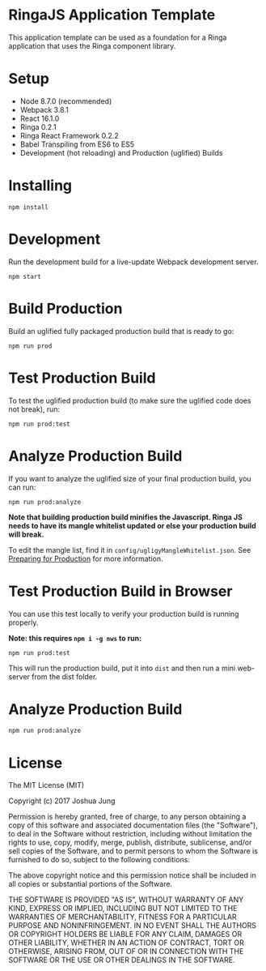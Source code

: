 # RingaJS Application Template

This application template can be used as a foundation for a Ringa application that uses the Ringa component library.

# Setup

* Node 8.7.0 (recommended)
* Webpack 3.8.1
* React 16.1.0
* Ringa 0.2.1
* Ringa React Framework 0.2.2
* Babel Transpiling from ES6 to ES5
* Development (hot reloading) and Production (uglified) Builds

# Installing

`npm install`

# Development

Run the development build for a live-update Webpack development server.

`npm start`

# Build Production

Build an uglified fully packaged production build that is ready to go:

`npm run prod`

# Test Production Build

To test the uglified production build (to make sure the uglified code does not break), run:

`npm run prod:test`

# Analyze Production Build

If you want to analyze the uglified size of your final production build, you can run:

`npm run prod:analyze`

**Note that building production build minifies the Javascript. Ringa JS needs to have its mangle whitelist updated or else your production build will break.**

To edit the mangle list, find it in `config/ugligyMangleWhitelist.json`. See [Preparing for Production](http://ringajs.com/architecture/dependencyInjection/#17-preparing-for-production-uglify) for more information.
 
# Test Production Build in Browser

You can use this test locally to verify your production build is running properly.

**Note: this requires `npm i -g nws` to run:**

`npm run prod:test`

This will run the production build, put it into `dist` and then run a mini web-server from the dist folder.

# Analyze Production Build

`npm run prod:analyze`

License
=======

The MIT License (MIT)

Copyright (c) 2017 Joshua Jung

Permission is hereby granted, free of charge, to any person obtaining a copy
of this software and associated documentation files (the "Software"), to deal
in the Software without restriction, including without limitation the rights
to use, copy, modify, merge, publish, distribute, sublicense, and/or sell
copies of the Software, and to permit persons to whom the Software is
furnished to do so, subject to the following conditions:

The above copyright notice and this permission notice shall be included in all
copies or substantial portions of the Software.

THE SOFTWARE IS PROVIDED "AS IS", WITHOUT WARRANTY OF ANY KIND, EXPRESS OR
IMPLIED, INCLUDING BUT NOT LIMITED TO THE WARRANTIES OF MERCHANTABILITY,
FITNESS FOR A PARTICULAR PURPOSE AND NONINFRINGEMENT. IN NO EVENT SHALL THE
AUTHORS OR COPYRIGHT HOLDERS BE LIABLE FOR ANY CLAIM, DAMAGES OR OTHER
LIABILITY, WHETHER IN AN ACTION OF CONTRACT, TORT OR OTHERWISE, ARISING FROM,
OUT OF OR IN CONNECTION WITH THE SOFTWARE OR THE USE OR OTHER DEALINGS IN THE
SOFTWARE.